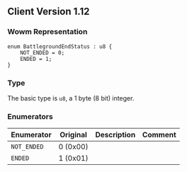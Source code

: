 ## Client Version 1.12

### Wowm Representation
```rust,ignore
enum BattlegroundEndStatus : u8 {
    NOT_ENDED = 0;    
    ENDED = 1;    
}

```
### Type
The basic type is `u8`, a 1 byte (8 bit) integer.
### Enumerators
| Enumerator | Original  | Description | Comment |
| --------- | -------- | ----------- | ------- |
| `NOT_ENDED` | 0 (0x00) |  |  |
| `ENDED` | 1 (0x01) |  |  |
